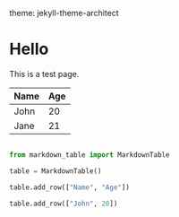 theme: jekyll-theme-architect

# Hello

This is a test page.

| Name | Age |
| ---- | --- |
| John | 20  |
| Jane | 21  |

```python

from markdown_table import MarkdownTable

table = MarkdownTable()

table.add_row(["Name", "Age"])

table.add_row(["John", 20])

```

